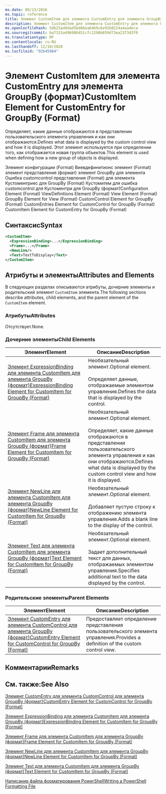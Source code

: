 ```yaml
---
ms.date: 09/13/2016
ms.topic: reference
title: Элемент CustomItem для элемента CustomEntry для элемента GroupBy (формат)
description: Элемент CustomItem для элемента CustomEntry для элемента GroupBy (формат)
ms.openlocfilehash: 5db23ad4dad5bd66ea64b9c6e91b8224a4aa4eca
ms.sourcegitcommit: ba7315a496986451cfc1296b659d73ea2373d3f0
ms.translationtype: MT
ms.contentlocale: ru-RU
ms.lasthandoff: 12/10/2020
ms.locfileid: "92645984"
---
```

# <a name="customitem-element-for-customentry-for-groupby-format"></a><span data-ttu-id="64319-103">Элемент CustomItem для элемента CustomEntry для элемента GroupBy (формат)</span><span class="sxs-lookup"><span data-stu-id="64319-103">CustomItem Element for CustomEntry for GroupBy (Format)</span></span>

<span data-ttu-id="64319-104">Определяет, какие данные отображаются в представлении пользовательского элемента управления и как они отображаются.</span><span class="sxs-lookup"><span data-stu-id="64319-104">Defines what data is displayed by the custom control view and how it is displayed.</span></span> <span data-ttu-id="64319-105">Этот элемент используется при определении того, как отображается новая группа объектов.</span><span class="sxs-lookup"><span data-stu-id="64319-105">This element is used when defining how a new group of objects is displayed.</span></span>

<span data-ttu-id="64319-106">Элемент конфигурации (Format) Виевдефинитионс элемент (Format) элемент представления (формат) элемент GroupBy для элемента Ошибка customcontrol представления (Format) для элемента Кустоментриес для GroupBy (Format) Кустомитем для ошибка customcontrol для Кустоментри для GroupBy (формат)</span><span class="sxs-lookup"><span data-stu-id="64319-106">Configuration Element (Format) ViewDefinitions Element (Format) View Element (Format) GroupBy Element for View (Format) CustomControl Element for GroupBy (Format) CustomEntries Element for CustomControl for GroupBy (Format) CustomItem Element for CustomEntry for GroupBy (Format)</span></span>

## <a name="syntax"></a><span data-ttu-id="64319-107">Синтаксис</span><span class="sxs-lookup"><span data-stu-id="64319-107">Syntax</span></span>

```xml
<CustomItem>
  <ExpressionBinding>...</ExpressionBinding>
  <Frame>...</Frame>
  <NewLine/>
  <Text>TextToDisplay</Text>
</CustomItem>
```

## <a name="attributes-and-elements"></a><span data-ttu-id="64319-108">Атрибуты и элементы</span><span class="sxs-lookup"><span data-stu-id="64319-108">Attributes and Elements</span></span>

<span data-ttu-id="64319-109">В следующих разделах описываются атрибуты, дочерние элементы и родительский элемент `CustomItem` элемента.</span><span class="sxs-lookup"><span data-stu-id="64319-109">The following sections describe attributes, child elements, and the parent element of the `CustomItem` element.</span></span>

### <a name="attributes"></a><span data-ttu-id="64319-110">Атрибуты</span><span class="sxs-lookup"><span data-stu-id="64319-110">Attributes</span></span>

<span data-ttu-id="64319-111">Отсутствует.</span><span class="sxs-lookup"><span data-stu-id="64319-111">None.</span></span>

### <a name="child-elements"></a><span data-ttu-id="64319-112">Дочерние элементы</span><span class="sxs-lookup"><span data-stu-id="64319-112">Child Elements</span></span>

|<span data-ttu-id="64319-113">Элемент</span><span class="sxs-lookup"><span data-stu-id="64319-113">Element</span></span>|<span data-ttu-id="64319-114">Описание</span><span class="sxs-lookup"><span data-stu-id="64319-114">Description</span></span>|
|-------------|-----------------|
|[<span data-ttu-id="64319-115">Элемент ExpressionBinding для элемента CustomItem для элемента GroupBy (формат)</span><span class="sxs-lookup"><span data-stu-id="64319-115">ExpressionBinding Element for CustomItem for GroupBy (Format)</span></span>](./expressionbinding-element-for-customitem-for-groupby-format.md)|<span data-ttu-id="64319-116">Необязательный элемент.</span><span class="sxs-lookup"><span data-stu-id="64319-116">Optional element.</span></span><br /><br /> <span data-ttu-id="64319-117">Определяет данные, отображаемые элементом управления.</span><span class="sxs-lookup"><span data-stu-id="64319-117">Defines the data that is displayed by the control.</span></span>|
|[<span data-ttu-id="64319-118">Элемент Frame для элемента CustomItem для элемента GroupBy (формат)</span><span class="sxs-lookup"><span data-stu-id="64319-118">Frame Element for CustomItem for GroupBy (Format)</span></span>](./frame-element-for-customitem-for-groupby-format.md)|<span data-ttu-id="64319-119">Необязательный элемент.</span><span class="sxs-lookup"><span data-stu-id="64319-119">Optional element.</span></span><br /><br /> <span data-ttu-id="64319-120">Определяет, какие данные отображаются в представлении пользовательского элемента управления и как они отображаются.</span><span class="sxs-lookup"><span data-stu-id="64319-120">Defines what data is displayed by the custom control view and how it is displayed.</span></span>|
|[<span data-ttu-id="64319-121">Элемент NewLine для элемента CustomItem для элемента GroupBy (формат)</span><span class="sxs-lookup"><span data-stu-id="64319-121">NewLine Element for CustomItem for GroupBy (Format)</span></span>](./newline-element-for-customitem-for-groupby-format.md)|<span data-ttu-id="64319-122">Необязательный элемент.</span><span class="sxs-lookup"><span data-stu-id="64319-122">Optional element.</span></span><br /><br /> <span data-ttu-id="64319-123">Добавляет пустую строку к отображению элемента управления.</span><span class="sxs-lookup"><span data-stu-id="64319-123">Adds a blank line to the display of the control.</span></span>|
|[<span data-ttu-id="64319-124">Элемент Text для элемента CustomItem для элемента GroupBy (формат)</span><span class="sxs-lookup"><span data-stu-id="64319-124">Text Element for CustomItem for GroupBy (Format)</span></span>](./text-element-for-customitem-for-groupby-format.md)|<span data-ttu-id="64319-125">Необязательный элемент.</span><span class="sxs-lookup"><span data-stu-id="64319-125">Optional element.</span></span><br /><br /> <span data-ttu-id="64319-126">Задает дополнительный текст для данных, отображаемых элементом управления.</span><span class="sxs-lookup"><span data-stu-id="64319-126">Specifies additional text to the data displayed by the control.</span></span>|

### <a name="parent-elements"></a><span data-ttu-id="64319-127">Родительские элементы</span><span class="sxs-lookup"><span data-stu-id="64319-127">Parent Elements</span></span>

|<span data-ttu-id="64319-128">Элемент</span><span class="sxs-lookup"><span data-stu-id="64319-128">Element</span></span>|<span data-ttu-id="64319-129">Описание</span><span class="sxs-lookup"><span data-stu-id="64319-129">Description</span></span>|
|-------------|-----------------|
|[<span data-ttu-id="64319-130">Элемент CustomEntry для элемента CustomControl для элемента GroupBy (формат)</span><span class="sxs-lookup"><span data-stu-id="64319-130">CustomEntry Element for CustomControl for GroupBy (Format)</span></span>](./customentry-element-for-customcontrol-for-groupby-format.md)|<span data-ttu-id="64319-131">Предоставляет определение представления пользовательского элемента управления.</span><span class="sxs-lookup"><span data-stu-id="64319-131">Provides a definition of the custom control view.</span></span>|

## <a name="remarks"></a><span data-ttu-id="64319-132">Комментарии</span><span class="sxs-lookup"><span data-stu-id="64319-132">Remarks</span></span>

## <a name="see-also"></a><span data-ttu-id="64319-133">См. также:</span><span class="sxs-lookup"><span data-stu-id="64319-133">See Also</span></span>

[<span data-ttu-id="64319-134">Элемент CustomEntry для элемента CustomControl для элемента GroupBy (формат)</span><span class="sxs-lookup"><span data-stu-id="64319-134">CustomEntry Element for CustomControl for GroupBy (Format)</span></span>](./customentry-element-for-customcontrol-for-groupby-format.md)

[<span data-ttu-id="64319-135">Элемент ExpressionBinding для элемента CustomItem для элемента GroupBy (формат)</span><span class="sxs-lookup"><span data-stu-id="64319-135">ExpressionBinding Element for CustomItem for GroupBy (Format)</span></span>](./expressionbinding-element-for-customitem-for-groupby-format.md)

[<span data-ttu-id="64319-136">Элемент Frame для элемента CustomItem для элемента GroupBy (формат)</span><span class="sxs-lookup"><span data-stu-id="64319-136">Frame Element for CustomItem for GroupBy (Format)</span></span>](./frame-element-for-customitem-for-groupby-format.md)

[<span data-ttu-id="64319-137">Элемент NewLine для элемента CustomItem для элемента GroupBy (формат)</span><span class="sxs-lookup"><span data-stu-id="64319-137">NewLine Element for CustomItem for GroupBy (Format)</span></span>](./newline-element-for-customitem-for-groupby-format.md)

[<span data-ttu-id="64319-138">Элемент Text для элемента CustomItem для элемента GroupBy (формат)</span><span class="sxs-lookup"><span data-stu-id="64319-138">Text Element for CustomItem for GroupBy (Format)</span></span>](./text-element-for-customitem-for-groupby-format.md)

[<span data-ttu-id="64319-139">Написание файла форматирования PowerShell</span><span class="sxs-lookup"><span data-stu-id="64319-139">Writing a PowerShell Formatting File</span></span>](./writing-a-powershell-formatting-file.md)
